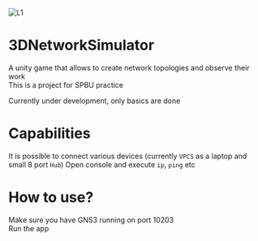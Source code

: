 ![L1](https://github.com/arthur100500/3DNetworkSimulator/assets/57834711/26d538a9-4f13-4078-95e3-032eaca80883)

# 3DNetworkSimulator
A unity game that allows to create network topologies and observe their work <br>
This is a project for SPBU practice

Currently under development, only basics are done


# Capabilities
It is possible to connect various devices (currently `VPCS` as a laptop and small 8 port `Hub`)
Open console and execute `ip`, `ping` etc

# How to use?
Make sure you have GNS3 running on port 10203 <br>
Run the app
